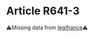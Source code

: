 # Article R641-3

⚠️Missing data from [legifrance](https://www.legifrance.gouv.fr/codes/article_lc/LEGIARTI000006269656)⚠️